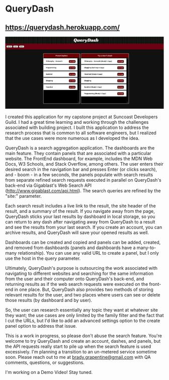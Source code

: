 # QueryDash

## https://querydash.herokuapp.com/

![](./ClientApp/src/images/Capture.PNG)

I created this application for my capstone project at Suncoast Developers Guild. I had a great time learning and working through the challenges associated with building project. I built this application to address the research process that is common to all software engineers, but I realized that the use cases were more numerous as I developed the idea.

QueryDash is a search aggregation application. The dashboards are the main feature. They contain panels that are associated with a particular website. The FrontEnd dashboard, for example, includes the MDN Web Docs, W3 Schools, and Stack Overflow, among others. The user enters their desired search in the navigation bar and presses Enter (or clicks search), and - boom - in a few seconds, the panels populate with search results from separate refined search requests executed in parallel on QueryDash's back-end via Gigablast's Web Search API (http://www.gigablast.com/api.html). The search queries are refined by the "site:" parameter.

Each search result includes a live link to the result, the site header of the result, and a summary of the result. If you navigate away from the page, QueryDash sticks your last results by dashboard in local storage, so you can return to any dash after navigating away from QueryDash to a result and see the results from your last search. If you create an account, you can archive results, and QueryDash will save your opened results as well.

Dashboards can be created and copied and panels can be added, created, and removed from dashboards (panels and dashboards have a many-to-many relationship). You can use any valid URL to create a panel, but I only use the host in the query parameter.

Ultimately, QueryDash's purpose is outsourcing the work associated with navigating to different websites and searching for the same information from the user and their computer onto QueryDash's back-end, and returning results as if the web search requests were executed on the front-end in one place. But, QueryDash also provides two methods of storing relevant results for the user, and two places where users can see or delete those results (by dashboard and by user).

So, the user can research essentially any topic they want at whatever site they want; the use cases are only limited by the family filter and the fact that I cut the URLs, but I'd like to add an advanced settings option to the create panel option to address that issue.

This is a work in progress, so please don't abuse the search feature. You're welcome to try QueryDash and create an account, dashes, and panels, but the API requests really start to pile up when the search feature is used excessively. I'm planning a transition to an un-metered service sometime soon. Please reach out to me at brady.grapentine@gmail.com with QA comments, questions, or suggestions.

I'm working on a Demo Video! Stay tuned.
